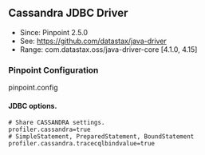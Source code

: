 ## Cassandra JDBC Driver
* Since: Pinpoint 2.5.0
* See: https://github.com/datastax/java-driver
* Range: com.datastax.oss/java-driver-core [4.1.0, 4.15]

### Pinpoint Configuration
pinpoint.config

#### JDBC options.
~~~
# Share CASSANDRA settings.
profiler.cassandra=true
# SimpleStatement, PreparedStatement, BoundStatement 
profiler.cassandra.tracecqlbindvalue=true
~~~
